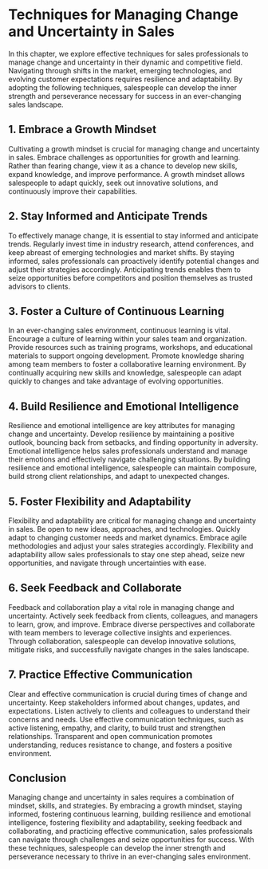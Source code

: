 Techniques for Managing Change and Uncertainty in Sales
================================================================

In this chapter, we explore effective techniques for sales professionals to manage change and uncertainty in their dynamic and competitive field. Navigating through shifts in the market, emerging technologies, and evolving customer expectations requires resilience and adaptability. By adopting the following techniques, salespeople can develop the inner strength and perseverance necessary for success in an ever-changing sales landscape.

1\. Embrace a Growth Mindset
---------------------------

Cultivating a growth mindset is crucial for managing change and uncertainty in sales. Embrace challenges as opportunities for growth and learning. Rather than fearing change, view it as a chance to develop new skills, expand knowledge, and improve performance. A growth mindset allows salespeople to adapt quickly, seek out innovative solutions, and continuously improve their capabilities.

2\. Stay Informed and Anticipate Trends
--------------------------------------

To effectively manage change, it is essential to stay informed and anticipate trends. Regularly invest time in industry research, attend conferences, and keep abreast of emerging technologies and market shifts. By staying informed, sales professionals can proactively identify potential changes and adjust their strategies accordingly. Anticipating trends enables them to seize opportunities before competitors and position themselves as trusted advisors to clients.

3\. Foster a Culture of Continuous Learning
------------------------------------------

In an ever-changing sales environment, continuous learning is vital. Encourage a culture of learning within your sales team and organization. Provide resources such as training programs, workshops, and educational materials to support ongoing development. Promote knowledge sharing among team members to foster a collaborative learning environment. By continually acquiring new skills and knowledge, salespeople can adapt quickly to changes and take advantage of evolving opportunities.

4\. Build Resilience and Emotional Intelligence
----------------------------------------------

Resilience and emotional intelligence are key attributes for managing change and uncertainty. Develop resilience by maintaining a positive outlook, bouncing back from setbacks, and finding opportunity in adversity. Emotional intelligence helps sales professionals understand and manage their emotions and effectively navigate challenging situations. By building resilience and emotional intelligence, salespeople can maintain composure, build strong client relationships, and adapt to unexpected changes.

5\. Foster Flexibility and Adaptability
--------------------------------------

Flexibility and adaptability are critical for managing change and uncertainty in sales. Be open to new ideas, approaches, and technologies. Quickly adapt to changing customer needs and market dynamics. Embrace agile methodologies and adjust your sales strategies accordingly. Flexibility and adaptability allow sales professionals to stay one step ahead, seize new opportunities, and navigate through uncertainties with ease.

6\. Seek Feedback and Collaborate
--------------------------------

Feedback and collaboration play a vital role in managing change and uncertainty. Actively seek feedback from clients, colleagues, and managers to learn, grow, and improve. Embrace diverse perspectives and collaborate with team members to leverage collective insights and experiences. Through collaboration, salespeople can develop innovative solutions, mitigate risks, and successfully navigate changes in the sales landscape.

7\. Practice Effective Communication
-----------------------------------

Clear and effective communication is crucial during times of change and uncertainty. Keep stakeholders informed about changes, updates, and expectations. Listen actively to clients and colleagues to understand their concerns and needs. Use effective communication techniques, such as active listening, empathy, and clarity, to build trust and strengthen relationships. Transparent and open communication promotes understanding, reduces resistance to change, and fosters a positive environment.

Conclusion
----------

Managing change and uncertainty in sales requires a combination of mindset, skills, and strategies. By embracing a growth mindset, staying informed, fostering continuous learning, building resilience and emotional intelligence, fostering flexibility and adaptability, seeking feedback and collaborating, and practicing effective communication, sales professionals can navigate through challenges and seize opportunities for success. With these techniques, salespeople can develop the inner strength and perseverance necessary to thrive in an ever-changing sales environment.
